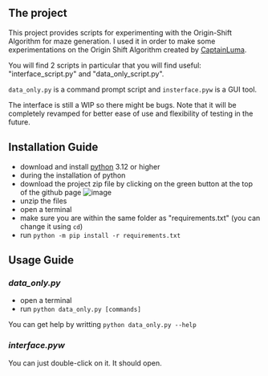 ## The project
This project provides scripts for experimenting with the Origin-Shift Algorithm for maze generation.
I used it in order to make some experimentations on the Origin Shift Algorithm created by [CaptainLuma](https://github.com/CaptainLuma/).

You will find 2 scripts in particular that you will find useful: "interface_script.py" and "data_only_script.py".

`data_only.py` is a command prompt script and `insterface.pyw` is a GUI tool.

The interface is still a WIP so there might be bugs. Note that it will be completely revamped for better ease of use and
flexibility of testing in the future.

## Installation Guide

- download and install [python](https://www.python.org/downloads/) 3.12 or higher
- during the installation of python
- download the project zip file by clicking on the green button at the top of the github page
![image](https://github.com/user-attachments/assets/2fab4d7a-b8b1-44cb-8a70-5581ad73bbf6)
- unzip the files
- open a terminal
- make sure you are within the same folder as "requirements.txt" (you can change it using `cd`)
- run `python -m pip install -r requirements.txt`

## Usage Guide

### <i>data_only.py</i>

- open a terminal
- run `python data_only.py [commands]`

You can get help by writting `python data_only.py --help`

### <i>interface.pyw</i>

You can just double-click on it. It should open.
